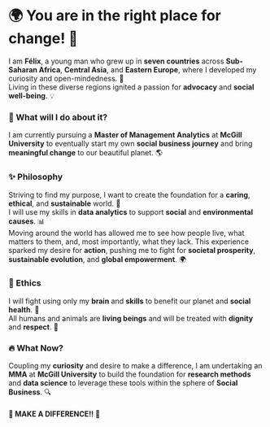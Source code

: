 # 🌍 You are in the right place for change! 🚀

I am **Félix**, a young man who grew up in **seven countries** across **Sub-Saharan Africa**, **Central Asia**, and **Eastern Europe**, where I developed my curiosity and open-mindedness. 🌱  
Living in these diverse regions ignited a passion for **advocacy** and **social well-being**. 💡

### 💪 What will I do about it?
I am currently pursuing a **Master of Management Analytics** at **McGill University** to eventually start my own **social business journey** and bring **meaningful change** to our beautiful planet. 🌎

### ✨ Philosophy
Striving to find my purpose, I want to create the foundation for a **caring**, **ethical**, and **sustainable** world. 🌱  
I will use my skills in **data analytics** to support **social** and **environmental causes**. 📊  
Moving around the world has allowed me to see how people live, what matters to them, and, most importantly, what they lack. This experience sparked my desire for **action**, pushing me to fight for **societal prosperity**, **sustainable evolution**, and **global empowerment**. 🌍

### 🤝 Ethics
I will fight using only my **brain** and **skills** to benefit our planet and **social health**. 🌿  
All humans and animals are **living beings** and will be treated with **dignity** and **respect**. 🤗

### 🔥 What Now?
Coupling my **curiosity** and desire to make a difference, I am undertaking an **MMA** at **McGill University** to build the foundation for **research methods** and **data science** to leverage these tools within the sphere of **Social Business**. 🔍

#### 🌟 **MAKE A DIFFERENCE!!** 🌟
